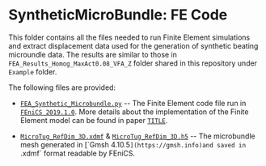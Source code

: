 # SyntheticMicroBundle: FE Code
This folder contains all the files needed to run Finite Element simulations and extract displacement data used for the generation of synthetic beating microundle data. The results are similar to those in `FEA_Results_Homog_MaxAct0.08_VFA_Z` folder shared in this repository under `Example` folder.

The following files are provided: 

* [`FEA_Synthetic_Microbundle.py`](FEA_Synthetic_Microbundle.py) -- The Finite Element code file run in [`FEniCS 2019.1.0`](https://fenicsproject.org). More details about the implementation of the Finite Element model can be found in paper [`TITLE`](addlink).

* [`MicroTug_RefDim_3D.xdmf`](MicroTug_RefDim_3D.xdmf) & [`MicroTug_RefDim_3D.h5`](`MicroTug_RefDim_3D.h5) -- The microbundle mesh generated in [`Gmsh 4.10.5`](https://gmsh.info)and saved in `.xdmf` format readable by FEniCS.
